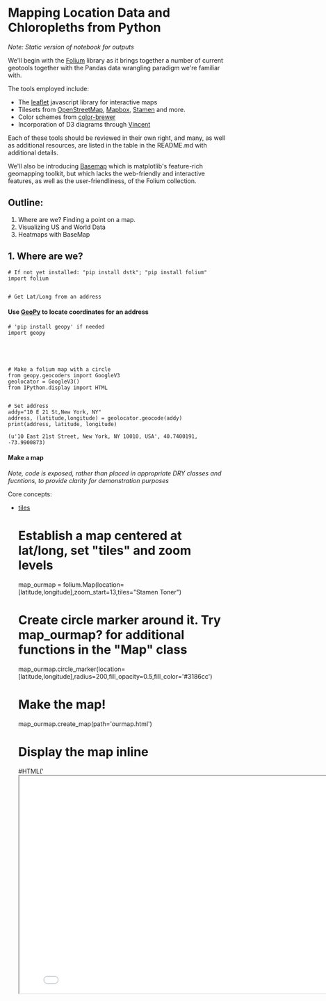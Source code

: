 
# Mapping Location Data and Chloropleths from Python

_Note: Static version of notebook for outputs_

We'll begin with the [Folium](https://folium.readthedocs.org) library as it
brings together a number of current geotools together with the Pandas data
wrangling paradigm we're familiar with.

The tools employed include:
* The [leaflet](http://leafletjs.com/) javascript library for interactive maps
* Tilesets from [OpenStreetMap](openstreetmap.org),
[Mapbox](https://www.mapbox.com/), [Stamen](stamen.com) and more.
* Color schemes from [color-brewer](colorbrewer2.org)
* Incorporation of D3 diagrams through
[Vincent](http://vincent.readthedocs.org/en/latest/)

Each of these tools should be reviewed in their own right, and many, as well as
additional resources, are listed in the table in the README.md with additional
details.

We'll also be introducing [Basemap](http://matplotlib.org/basemap/) which is
matplotlib's feature-rich geomapping toolkit, but which lacks the web-friendly
and interactive features, as well as the user-friendliness, of the Folium
collection.

## Outline:
1. Where are we?  Finding a point on a map.
2. Visualizing US and World Data
3. Heatmaps with BaseMap

## 1. Where are we?


    # If not yet installed: "pip install dstk"; "pip install folium"
    import folium


    # Get Lat/Long from an address


#### Use [GeoPy](https://github.com/geopy/geopy) to locate coordinates for an address


    # 'pip install geopy' if needed
    import geopy


    


    # Make a folium map with a circle
    from geopy.geocoders import GoogleV3
    geolocator = GoogleV3()
    from IPython.display import HTML


    # Set address
    addy="10 E 21 St,New York, NY"
    address, (latitude,longitude) = geolocator.geocode(addy)
    print(address, latitude, longitude)

    (u'10 East 21st Street, New York, NY 10010, USA', 40.7400191, -73.9900873)


#### Make a map
_Note, code is exposed, rather than placed in appropriate DRY classes and
fucntions, to provide clarity for demonstration purposes_

Core concepts:
* [tiles](http://wiki.openstreetmap.org/wiki/Tiles)


    # Establish a map centered at lat/long, set "tiles" and zoom levels
    map_ourmap = folium.Map(location=[latitude,longitude],zoom_start=13,tiles="Stamen Toner")
    
    # Create circle marker around it.  Try map_ourmap? for additional functions in the "Map" class
    map_ourmap.circle_marker(location=[latitude,longitude],radius=200,fill_opacity=0.5,fill_color='#3186cc')
    
    # Make the map!
    map_ourmap.create_map(path='ourmap.html')
    
    # Display the map inline
    #HTML('<iframe src=ourmap.html width=800 height = 500><iframe>')


![](http://note.io/1uz6O4f)


    

## 2. Visualizing US and World Data -- Introduction to Chloropleths

#### Example: State Unemployment Data
Features: US States

Choropleth = Chloro (Area/Region) + Pleth (quantity)


    # Get state shapes and state data
    state_geo = r'data/us-states.json'
    state_unemployment = r'data/US_Unemployment_Oct2012.csv'
    import pandas as pd
    state_data = pd.read_csv(state_unemployment)


    state_data.Unemployment.hist()




    <matplotlib.axes.AxesSubplot at 0x106880390>




![png](Data_Mapping_101_Static_files/Data_Mapping_101_Static_18_1.png)



    


    # Make a map
    map = folium.Map(location=[48, -102], zoom_start=3)
    map.geo_json(geo_path=state_geo, data=state_data,
                 columns=['State', 'Unemployment'],
                 key_on='feature.id',
                 fill_color='RdPu', fill_opacity=0.65, line_opacity=0.5,
                 legend_name='Unemployment Rate (%)')
    map.create_map(path='us_states.html')


    # Display the map inline
    #HTML('<iframe src=us_states.html width=1000 height = 500><iframe>')

![](http://note.io/1uz7bMb)

#### Example: Inequality Adjusted Human Development Index
Features: Countries of the World


    # Get shapes and data
    world_geo = r'data/countries.geo.json'
    ihdi_data = r'data/ihdi.csv'
    import pandas as pd
    import numpy as np
    import matplotlib.pyplot as plt


    ihdi_data = pd.read_csv(ihdi_data)


    #Initialize a data frame
    df = pd.DataFrame()


    # Include two columns of interest:
    df[['Country','Loss']] = ihdi_data[['Country Code','2012 IHDI Overall Loss(%)']]


    # Set index to Country Code
    df.index = df['Country']


    # Remove rows where country is null
    df = df[pd.notnull(df['Country'])]


    # Convert string to float
    df.Loss = df.Loss.str.replace('%','')
    df.Loss = df.Loss.replace('..','NaN')
    df.Loss=df.Loss.astype('float64')


    df




<div style="max-height:1000px;max-width:1500px;overflow:auto;">
<table border="1" class="dataframe">
  <thead>
    <tr style="text-align: right;">
      <th></th>
      <th>Country</th>
      <th>Loss</th>
    </tr>
    <tr>
      <th>Country</th>
      <th></th>
      <th></th>
    </tr>
  </thead>
  <tbody>
    <tr>
      <th>NOR</th>
      <td> NOR</td>
      <td>  6.4</td>
    </tr>
    <tr>
      <th>AUS</th>
      <td> AUS</td>
      <td>  7.9</td>
    </tr>
    <tr>
      <th>USA</th>
      <td> USA</td>
      <td> 12.4</td>
    </tr>
    <tr>
      <th>NLD</th>
      <td> NLD</td>
      <td>  6.9</td>
    </tr>
    <tr>
      <th>DEU</th>
      <td> DEU</td>
      <td>  6.9</td>
    </tr>
    <tr>
      <th>NZL</th>
      <td> NZL</td>
      <td>  NaN</td>
    </tr>
    <tr>
      <th>IRL</th>
      <td> IRL</td>
      <td>  7.2</td>
    </tr>
    <tr>
      <th>SWE</th>
      <td> SWE</td>
      <td>  6.2</td>
    </tr>
    <tr>
      <th>CHE</th>
      <td> CHE</td>
      <td>  7.0</td>
    </tr>
    <tr>
      <th>JPN</th>
      <td> JPN</td>
      <td>  NaN</td>
    </tr>
    <tr>
      <th>CAN</th>
      <td> CAN</td>
      <td>  8.7</td>
    </tr>
    <tr>
      <th>KOR</th>
      <td> KOR</td>
      <td> 16.5</td>
    </tr>
    <tr>
      <th>HKG</th>
      <td> HKG</td>
      <td>  NaN</td>
    </tr>
    <tr>
      <th>ISL</th>
      <td> ISL</td>
      <td>  6.4</td>
    </tr>
    <tr>
      <th>DNK</th>
      <td> DNK</td>
      <td>  6.2</td>
    </tr>
    <tr>
      <th>ISR</th>
      <td> ISR</td>
      <td> 12.3</td>
    </tr>
    <tr>
      <th>BEL</th>
      <td> BEL</td>
      <td>  8.0</td>
    </tr>
    <tr>
      <th>AUT</th>
      <td> AUT</td>
      <td>  6.6</td>
    </tr>
    <tr>
      <th>SGP</th>
      <td> SGP</td>
      <td>  NaN</td>
    </tr>
    <tr>
      <th>FRA</th>
      <td> FRA</td>
      <td>  9.0</td>
    </tr>
    <tr>
      <th>FIN</th>
      <td> FIN</td>
      <td>  6.0</td>
    </tr>
    <tr>
      <th>SVN</th>
      <td> SVN</td>
      <td>  5.8</td>
    </tr>
    <tr>
      <th>ESP</th>
      <td> ESP</td>
      <td> 10.1</td>
    </tr>
    <tr>
      <th>LIE</th>
      <td> LIE</td>
      <td>  NaN</td>
    </tr>
    <tr>
      <th>ITA</th>
      <td> ITA</td>
      <td> 11.9</td>
    </tr>
    <tr>
      <th>LUX</th>
      <td> LUX</td>
      <td>  7.2</td>
    </tr>
    <tr>
      <th>GBR</th>
      <td> GBR</td>
      <td>  8.3</td>
    </tr>
    <tr>
      <th>CZE</th>
      <td> CZE</td>
      <td>  5.4</td>
    </tr>
    <tr>
      <th>GRC</th>
      <td> GRC</td>
      <td> 11.5</td>
    </tr>
    <tr>
      <th>BRN</th>
      <td> BRN</td>
      <td>  NaN</td>
    </tr>
    <tr>
      <th>...</th>
      <td>...</td>
      <td>...</td>
    </tr>
    <tr>
      <th>BEN</th>
      <td> BEN</td>
      <td> 35.8</td>
    </tr>
    <tr>
      <th>RWA</th>
      <td> RWA</td>
      <td> 33.9</td>
    </tr>
    <tr>
      <th>CIV</th>
      <td> CIV</td>
      <td> 38.6</td>
    </tr>
    <tr>
      <th>COM</th>
      <td> COM</td>
      <td>  NaN</td>
    </tr>
    <tr>
      <th>MWI</th>
      <td> MWI</td>
      <td> 31.4</td>
    </tr>
    <tr>
      <th>SDN</th>
      <td> SDN</td>
      <td>  NaN</td>
    </tr>
    <tr>
      <th>ZWE</th>
      <td> ZWE</td>
      <td> 28.5</td>
    </tr>
    <tr>
      <th>ETH</th>
      <td> ETH</td>
      <td> 31.9</td>
    </tr>
    <tr>
      <th>LBR</th>
      <td> LBR</td>
      <td> 35.3</td>
    </tr>
    <tr>
      <th>AFG</th>
      <td> AFG</td>
      <td>  NaN</td>
    </tr>
    <tr>
      <th>GNB</th>
      <td> GNB</td>
      <td> 41.4</td>
    </tr>
    <tr>
      <th>SLE</th>
      <td> SLE</td>
      <td> 41.6</td>
    </tr>
    <tr>
      <th>BDI</th>
      <td> BDI</td>
      <td>  NaN</td>
    </tr>
    <tr>
      <th>GIN</th>
      <td> GIN</td>
      <td> 38.8</td>
    </tr>
    <tr>
      <th>CAF</th>
      <td> CAF</td>
      <td> 40.5</td>
    </tr>
    <tr>
      <th>ERI</th>
      <td> ERI</td>
      <td>  NaN</td>
    </tr>
    <tr>
      <th>MLI</th>
      <td> MLI</td>
      <td>  NaN</td>
    </tr>
    <tr>
      <th>BFA</th>
      <td> BFA</td>
      <td> 34.2</td>
    </tr>
    <tr>
      <th>TCD</th>
      <td> TCD</td>
      <td> 40.1</td>
    </tr>
    <tr>
      <th>MOZ</th>
      <td> MOZ</td>
      <td> 32.7</td>
    </tr>
    <tr>
      <th>COD</th>
      <td> COD</td>
      <td> 39.9</td>
    </tr>
    <tr>
      <th>NER</th>
      <td> NER</td>
      <td> 34.2</td>
    </tr>
    <tr>
      <th>PRK</th>
      <td> PRK</td>
      <td>  NaN</td>
    </tr>
    <tr>
      <th>MHL</th>
      <td> MHL</td>
      <td>  NaN</td>
    </tr>
    <tr>
      <th>MCO</th>
      <td> MCO</td>
      <td>  NaN</td>
    </tr>
    <tr>
      <th>NRU</th>
      <td> NRU</td>
      <td>  NaN</td>
    </tr>
    <tr>
      <th>SMR</th>
      <td> SMR</td>
      <td>  NaN</td>
    </tr>
    <tr>
      <th>SOM</th>
      <td> SOM</td>
      <td>  NaN</td>
    </tr>
    <tr>
      <th>SSD</th>
      <td> SSD</td>
      <td>  NaN</td>
    </tr>
    <tr>
      <th>TUV</th>
      <td> TUV</td>
      <td>  NaN</td>
    </tr>
  </tbody>
</table>
<p>195 rows × 2 columns</p>
</div>




    a=df['Loss'].hist()
    a.set_title('Percent Loss due to Inequality: Distribution\n')




    <matplotlib.text.Text at 0x10703a810>




![png](Data_Mapping_101_Static_files/Data_Mapping_101_Static_32_1.png)



    


    # Make a map
    map = folium.Map(location=[48, -102], zoom_start=2)
    map.geo_json(geo_path=world_geo, data=df,
                 columns=['Country','Loss'],
                 threshold_scale=[5,10,15],
                 key_on='feature.id',
                 fill_color='YlGnBu', fill_opacity=0.65, line_opacity=0.5,
                 legend_name='Development Loss due to Inequality')
    map.create_map(path='lossmap6.html')


    
    #HTML('<iframe src=lossmap6.html width=1000 height = 500><iframe>')

![](http://note.io/1uz7lTL)

## 3. A Heatmap with Basemap


    # Import our libraries
    from mpl_toolkits.basemap import Basemap, cm
    # requires netcdf4-python (netcdf4-python.googlecode.com)
    from netCDF4 import Dataset as NetCDFFile
    import numpy as np
    import matplotlib.pyplot as plt
    import pandas as pd


Network Common Data Form (NetCDF):

NetCDF NetCDF is a set of software libraries and self-describing, machine-
independent data formats that support the creation, access, and sharing of
array-oriented scientific data.


    # plot rainfall from NWS using special precipitation
    # colormap used by the NWS, and included in basemap.
    nc = NetCDFFile('data/nws_precip_conus_20061222.nc')
    # data from http://water.weather.gov/precip/



    # Let's look at what we have here:
    nc.variables.keys()




    [u'amountofprecip',
     u'lat',
     u'lon',
     u'true_lat',
     u'true_lon',
     u'timeofdata',
     u'timeofcreation',
     u'hrap_xor',
     u'hrap_yor']




    


    # Format our data and our latlong
    prcpvar = nc.variables['amountofprecip']
    data = 0.01*prcpvar[:]
    latcorners = nc.variables['lat'][:]
    loncorners = -nc.variables['lon'][:]
    lon_0 = -nc.variables['true_lon'].getValue()
    lat_0 = nc.variables['true_lat'].getValue()

#### Make our Map


    
    # create figure and axes instances
    
    # Create our figure
    fig = plt.figure(figsize=(12,12))
    
    ax = fig.add_axes([0.1,0.1,0.8,0.8])
    
    
    # create polar stereographic Basemap instance.
    m = Basemap(projection='stere',lon_0=lon_0,lat_0=90.,lat_ts=lat_0,\
                llcrnrlat=latcorners[0],urcrnrlat=latcorners[2],\
                llcrnrlon=loncorners[0],urcrnrlon=loncorners[2],\
                rsphere=6371200.,resolution='l',area_thresh=10000)
    
    # draw coastlines, state and country boundaries, edge of map.
    #m.drawcoastlines()
    #m.drawstates()
    m.drawcountries()
    
    
    # draw parallels.
    #parallels = np.arange(0.,90,10.)
    #m.drawparallels(parallels,labels=[1,0,0,0],fontsize=10)
    
    
    # draw meridians
    #meridians = np.arange(180.,360.,10.)
    #m.drawmeridians(meridians,labels=[0,0,0,1],fontsize=10)
    
    ny = data.shape[0]; nx = data.shape[1]
    lons, lats = m.makegrid(nx, ny) # get lat/lons of ny by nx evenly space grid.
    x, y = m(lons, lats) # compute map proj coordinates.
    
    #Make it topographical
    m.etopo()
    
    # draw filled contours using the basemap countours function
    clevs = [0,1,2.5,5,7.5,10,15,20,30,40,50,70,100,150,200,250,300,400,500,600,750]
    
    cs = m.contourf(x,y,data,clevs,cmap=cm.s3pcpn)
    
    
    # add colorbar.
    cbar = m.colorbar(cs,location='bottom',pad="5%")
    cbar.set_label('mm')
    # add title
    plt.title(prcpvar.long_name+'\n')
    # Add date to title: +' for period ending '+prcpvar.dateofdata+'\n')
    plt.show()


![png](Data_Mapping_101_Static_files/Data_Mapping_101_Static_45_0.png)



    
